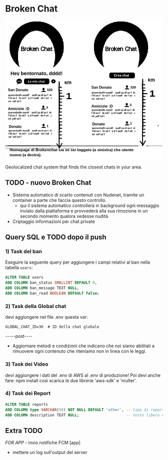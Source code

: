# Broken Chat

![alt text](preview.png "First preview app")


Geolocalized chat system that finds the closest chats in your area.

## TODO - nuovo Broken Chat

- Sistema automatico di scarto contenuti con Nudenet, tramite un container a parte che faccia questo controllo.
  - qui il sistema automatico controllerà in background ogni messaggio inviato dalla piattaforma e provvederà alla sua rimozione in un secondo momento qualora vedesse nudità
- Criptaggio informazioni per chat private

## Query SQL e TODO dopo il push

### 1) Task del ban

Eseguire la seguente query per aggiungere i campi relativi al ban nella tabella `users`:

```sql
ALTER TABLE users
ADD COLUMN ban_status SMALLINT DEFAULT 0,
ADD COLUMN ban_message TEXT NULL,
ADD COLUMN ban_read BOOLEAN DEFAULT false;
```

### 2) Task della Global chat

devi aggiungere nel file .env questa var:

```
GLOBAL_CHAT_ID=36  # ID della chat globale
```

-----post----
- Aggiornare metodi e condizioni che indicano che noi siamo abilitati a rimuovere ogni contenuto che riteniamo non in linea con le leggi.

### 3) Task dei Video

devi aggiungere i dati del .env di AWS al .env di produzione!
Poi devi anche fare: npm install così scarica le due librerie 'aws-sdk' e 'multer'.

### 4) Task dei Report

``` SQL
ALTER TABLE reports
ADD COLUMN type VARCHAR(50) NOT NULL DEFAULT 'other', -- tipo di report (spam, violento, altro…)
ADD COLUMN description TEXT NULL;                     -- testo libero opzionale inserito dall'utente
```


## Extra TODO
  *FOR APP*
    - invio notifiche FCM [app]
 - mettere un log sull'output del server 

